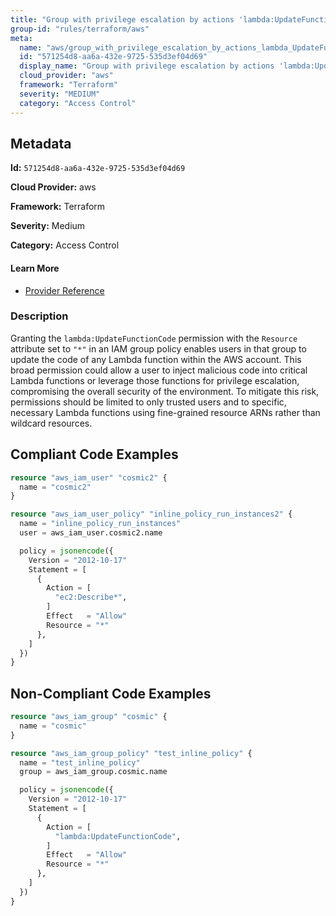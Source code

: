 ```yaml
---
title: "Group with privilege escalation by actions 'lambda:UpdateFunctionCode'"
group-id: "rules/terraform/aws"
meta:
  name: "aws/group_with_privilege_escalation_by_actions_lambda_UpdateFunctionCode"
  id: "571254d8-aa6a-432e-9725-535d3ef04d69"
  display_name: "Group with privilege escalation by actions 'lambda:UpdateFunctionCode'"
  cloud_provider: "aws"
  framework: "Terraform"
  severity: "MEDIUM"
  category: "Access Control"
---
```

## Metadata

**Id:** `571254d8-aa6a-432e-9725-535d3ef04d69`

**Cloud Provider:** aws

**Framework:** Terraform

**Severity:** Medium

**Category:** Access Control

#### Learn More

 - [Provider Reference](https://registry.terraform.io/providers/hashicorp/aws/latest/docs/resources/iam_group_policy#policy)

### Description

 Granting the `lambda:UpdateFunctionCode` permission with the `Resource` attribute set to `"*"` in an IAM group policy enables users in that group to update the code of any Lambda function within the AWS account. This broad permission could allow a user to inject malicious code into critical Lambda functions or leverage those functions for privilege escalation, compromising the overall security of the environment. To mitigate this risk, permissions should be limited to only trusted users and to specific, necessary Lambda functions using fine-grained resource ARNs rather than wildcard resources.


## Compliant Code Examples
```terraform
resource "aws_iam_user" "cosmic2" {
  name = "cosmic2"
}

resource "aws_iam_user_policy" "inline_policy_run_instances2" {
  name = "inline_policy_run_instances"
  user = aws_iam_user.cosmic2.name

  policy = jsonencode({
    Version = "2012-10-17"
    Statement = [
      {
        Action = [
          "ec2:Describe*",
        ]
        Effect   = "Allow"
        Resource = "*"
      },
    ]
  })
}

```
## Non-Compliant Code Examples
```terraform
resource "aws_iam_group" "cosmic" {
  name = "cosmic"
}

resource "aws_iam_group_policy" "test_inline_policy" {
  name = "test_inline_policy"
  group = aws_iam_group.cosmic.name

  policy = jsonencode({
    Version = "2012-10-17"
    Statement = [
      {
        Action = [
          "lambda:UpdateFunctionCode",
        ]
        Effect   = "Allow"
        Resource = "*"
      },
    ]
  })
}

```
